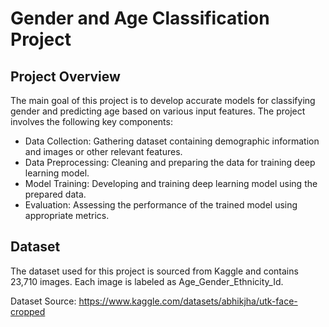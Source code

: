 # Gender and Age Classification Project

## Project Overview

The main goal of this project is to develop accurate models for classifying gender and predicting age based on various input features. The project involves the following key components:

- Data Collection: Gathering dataset containing demographic information and images or other relevant features.
- Data Preprocessing: Cleaning and preparing the data for training deep learning model.
- Model Training: Developing and training deep learning model using the prepared data.
- Evaluation: Assessing the performance of the trained model using appropriate metrics.

## Dataset
The dataset used for this project is sourced from Kaggle and contains 23,710 images. Each image is labeled as Age_Gender_Ethnicity_Id.

Dataset Source: https://www.kaggle.com/datasets/abhikjha/utk-face-cropped
